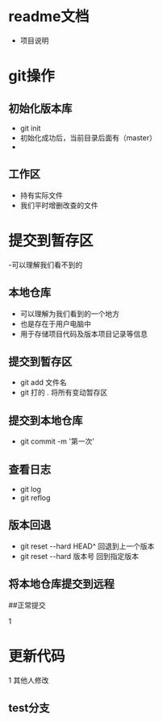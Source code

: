 # readme文档
- 项目说明

# git操作
## 初始化版本库
- git init
- 初始化成功后，当前目录后面有（master）
- 

## 工作区
- 持有实际文件
- 我们平时增删改查的文件

# 提交到暂存区
-可以理解我们看不到的

## 本地仓库
- 可以理解为我们看到的一个地方
- 也是存在于用户电脑中
- 用于存储项目代码及版本项目记录等信息

## 提交到暂存区
- git add 文件名
- git 打的 . 将所有变动暂存区

## 提交到本地仓库
- git commit -m '第一次'

## 查看日志
- git log
- git reflog

## 版本回退
- git reset --hard HEAD^ 回退到上一个版本
- git reset --hard 版本号 回到指定版本

## 将本地仓库提交到远程

##正常提交

1
# 更新代码
1 其他人修改

## test分支